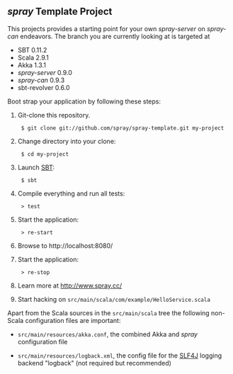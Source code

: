 ## _spray_ Template Project

This projects provides a starting point for your own _spray-server_ on _spray-can_ endeavors.
The branch you are currently looking at is targeted at

- SBT 0.11.2
- Scala 2.9.1
- Akka 1.3.1
- _spray-server_ 0.9.0
- _spray-can_ 0.9.3
- sbt-revolver 0.6.0


Boot strap your application by following these steps:

1. Git-clone this repository.

        $ git clone git://github.com/spray/spray-template.git my-project

2. Change directory into your clone:

        $ cd my-project

3. Launch [SBT]:

        $ sbt

4. Compile everything and run all tests:

        > test

5. Start the application:

        > re-start

6. Browse to http://localhost:8080/

7. Start the application:

        > re-stop

8. Learn more at http://www.spray.cc/

9. Start hacking on `src/main/scala/com/example/HelloService.scala`


Apart from the Scala sources in the `src/main/scala` tree the following non-Scala configuration files are important:

* `src/main/resources/akka.conf`, the combined Akka and _spray_ configuration file 
* `src/main/resources/logback.xml`, the config file for the [SLF4J] logging backend "logback" (not required but recommended)

  [SBT]: https://github.com/harrah/xsbt/wiki
  [SLF4J]: http://www.slf4j.org